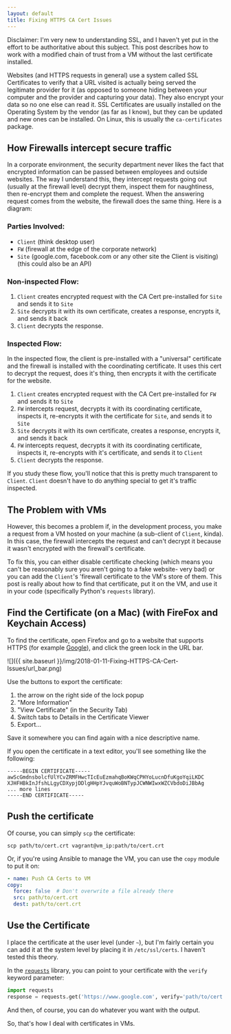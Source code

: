 ```yaml
---
layout: default
title: Fixing HTTPS CA Cert Issues
---
```


Disclaimer: I'm very new to understanding SSL, and I haven't yet put in the
effort to be authoritative about this subject. This post describes how to work
with a modified chain of trust from a VM without the last certificate installed.

Websites (and HTTPS requests in general) use a system called SSL Certificates to
verify that a URL visited is actually being served the legitimate provider for
it (as opposed to someone hiding between your computer and the provider and
capturing your data). They also encrypt your data so no one else can read it. SSL
Certificates are usually installed on the Operating System by the vendor (as far
as I know), but they can be updated and new ones can be installed. On Linux,
this is usually the `ca-certificates` package.

## How Firewalls intercept secure traffic

In a corporate environment, the security department never likes the fact
that encrypted information can be passed between employees and outside
websites. The way I understand this, they intercept requests going out
(usually at the firewall level) decrypt them, inspect them for naughtiness, then
re-encrypt them and complete the request. When the answering request comes from
the website, the firewall does the same thing. Here is a diagram:

### Parties Involved:

- `Client` (think desktop user)
- `FW` (firewall at the edge of the corporate network)
- `Site` (google.com, facebook.com or any other site the Client is visiting) (this
  could also be an API)

### Non-inspected Flow:

1. `Client` creates encrypted request with the CA Cert pre-installed for `Site` and sends it
  to `Site`
1. `Site` decrypts it with its own certificate, creates a response, encrypts it,
  and sends it back
1. `Client` decrypts the response.

### Inspected Flow:

In the inspected flow, the client is pre-installed with a "universal"
certificate and the firewall is installed with the coordinating certificate. It
uses this cert to decrypt the request, does it's thing, then encrypts it with
the certificate for the website.

1. `Client` creates encrypted request with the CA Cert pre-installed for `FW` and
  sends it to `Site`
1. `FW` intercepts request, decrypts it with its coordinating certificate,
  inspects it, re-encrypts it with the certificate for `Site`, and sends it to
  `Site`
1. `Site` decrypts it with its own certificate, creates a response, encrypts it,
  and sends it back
1. `FW` intercepts request, decrypts it with its coordinating certificate,
  inspects it, re-encrypts with it's certificate, and sends it to `Client`
1. `Client` decrypts the response.

If you study these flow, you'll notice that this is pretty much transparent to
`Client`. `Client` doesn't have to do anything special to get it's traffic
inspected.

## The Problem with VMs

However, this becomes a problem if, in the development process, you make a
request from a VM hosted on your machine (a sub-client of `Client`, kinda). In
this case, the firewall intercepts the request and can't decrypt it because it
wasn't encrypted with the firewall's certificate.

To fix this, you can either disable certificate checking (which means you can't
be reasonably sure you aren't going to a fake website- very bad) or you can add
the `Client`'s 'firewall certificate to the VM's store of them. This post is
really about how to find that certificate, put it on the VM, and use it in your
code (specifically Python's `requests` library).

## Find the Certificate (on a Mac) (with FireFox and Keychain Access)

To find the certificate, open Firefox and go to a website that supports HTTPS
(for example [Google](https://www.google.com/)), and click the green lock in the
URL bar.

![]({{ site.baseurl }}/img/2018-01-11-Fixing-HTTPS-CA-Cert-Issues/url_bar.png)

Use the buttons to export the certificate:

1. the arrow on the right side of the lock popup
1. "More Information"
1. "View Certificate" (in the Security Tab)
1. Switch tabs to Details in the Certificate Viewer
1. Export...

Save it somewhere you can find again with a nice descriptive name.

If you open the certificate in a text editor, you'll see something like the
following:

```
-----BEGIN CERTIFICATE-----
awScGmdnsbolcfUlYCvZRMFHwcTIcEuEzmahqBoKWqCPHYoLucnDfuKgoYqiLKDC
XJHFHBkInJfshLLgyCDXypjDDlgHHpYJvquWoBNTypJCWNWIwxWZCVbdoDiJBbAg
... more lines
-----END CERTIFICATE-----
```

## Push the certificate

Of course, you can simply `scp` the certificate:

`scp path/to/cert.crt vagrant@vm_ip:path/to/cert.crt`

Or, if you're using Ansible to manage the VM, you can use the `copy` module to
put it on:


```yaml
- name: Push CA Certs to VM
copy:
  force: false  # Don't overwrite a file already there
  src: path/to/cert.crt
  dest: path/to/cert.crt
```

## Use the Certificate

I place the certificate at the user level (under `~`), but I'm fairly certain
you can add it at the system level by placing it in `/etc/ssl/certs`. I haven't
tested this theory.

In the
[`requests`](http://docs.python-requests.org/en/master/user/advanced/#ssl-cert-verification)
library, you can point to your certificate with the `verify`
keyword parameter:

```python
import requests
response = requests.get('https://www.google.com', verify='path/to/cert.crt')
```

And then, of course, you can do whatever you want with the output.

So, that's how I deal with certificates in VMs.
